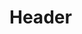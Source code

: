 <!-- TITLE: Lil Evil Eye -->
<!-- SUBTITLE: Curses your target with the Li'l Evil Eye, causing between 61 and 95 damage every 6 seconds for 48 seconds. -->

# Header